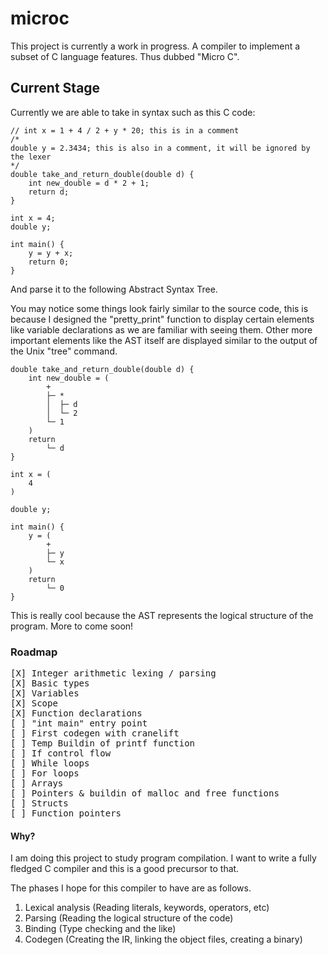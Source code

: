 # microc
This project is currently a work in progress.
A compiler to implement a subset of C language features. Thus dubbed "Micro C".

## Current Stage
Currently we are able to take in syntax such as this C code:
```
// int x = 1 + 4 / 2 + y * 20; this is in a comment
/*
double y = 2.3434; this is also in a comment, it will be ignored by the lexer
*/ 
double take_and_return_double(double d) {
    int new_double = d * 2 + 1;
    return d;
}

int x = 4;
double y;

int main() {
    y = y + x;
    return 0;
}
```
And parse it to the following Abstract Syntax Tree.

You may notice some things look fairly similar to the
source code, this is because I designed the "pretty_print" function
to display certain elements like variable declarations as we are familiar
with seeing them. Other more important elements like the AST itself are
displayed similar to the output of the Unix "tree" command.
```
double take_and_return_double(double d) {
    int new_double = (
        +
        ├─ *
        │  ├─ d
        │  └─ 2
        └─ 1
    )
    return
        └─ d
}

int x = (
    4
)

double y;

int main() {
    y = (
        +
        ├─ y
        └─ x
    )
    return
        └─ 0
}

```
This is really cool because the AST represents the logical structure of the program.
More to come soon!

### Roadmap
<pre>
[X] Integer arithmetic lexing / parsing 
[X] Basic types
[X] Variables
[X] Scope
[X] Function declarations
[ ] "int main" entry point
[ ] First codegen with cranelift
[ ] Temp Buildin of printf function
[ ] If control flow
[ ] While loops
[ ] For loops
[ ] Arrays 
[ ] Pointers & buildin of malloc and free functions
[ ] Structs
[ ] Function pointers
</pre>

#### Why?
I am doing this project to study program compilation. I want to write a fully fledged C compiler and this is a good precursor to that. 

The phases I hope for this compiler to have are as follows.
1. Lexical analysis (Reading literals, keywords, operators, etc)
2. Parsing (Reading the logical structure of the code)
3. Binding (Type checking and the like)
4. Codegen (Creating the IR, linking the object files, creating a binary)
